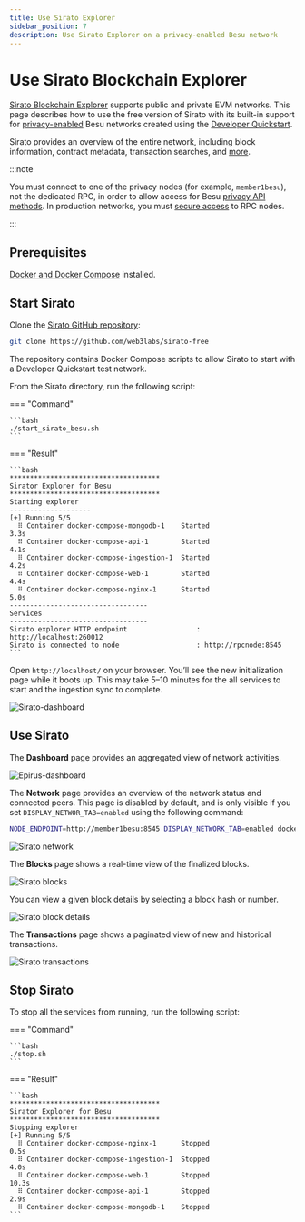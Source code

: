 ```yaml
---
title: Use Sirato Explorer
sidebar_position: 7
description: Use Sirato Explorer on a privacy-enabled Besu network
---
```


# Use Sirato Blockchain Explorer

[Sirato Blockchain Explorer](https://www.web3labs.com/sirato) supports public and private EVM networks. This page describes how to use the free version of Sirato with its built-in support for [privacy-enabled](../../concepts/privacy/index.md) Besu networks created using the [Developer Quickstart](../../tutorials/quickstart.md).

Sirato provides an overview of the entire network, including block information, contract metadata, transaction searches, and [more](https://medium.com/web3labs/epirus-ethereum-saas-blockchain-explorer-d5d961717d15).

:::note

You must connect to one of the privacy nodes (for example, `member1besu`), not the dedicated RPC, in order to allow access for Besu [privacy API methods](../../reference/api/index.md#priv-methods). In production networks, you must [secure access](../../../public-networks/how-to/use-besu-api/authenticate.md) to RPC nodes.

:::

## Prerequisites

[Docker and Docker Compose](https://docs.docker.com/compose/install/) installed.

## Start Sirato

Clone the [Sirato GitHub repository](https://github.com/web3labs/sirato-free):

```bash
git clone https://github.com/web3labs/sirato-free
```

The repository contains Docker Compose scripts to allow Sirato to start with a Developer Quickstart test network.

From the Sirato directory, run the following script:

=== "Command"

    ```bash
    ./start_sirato_besu.sh
    ```

=== "Result"

    ```bash
    *************************************
    Sirator Explorer for Besu
    *************************************
    Starting explorer
    --------------------
    [+] Running 5/5
      ⠿ Container docker-compose-mongodb-1    Started                                                                                                                    3.3s
      ⠿ Container docker-compose-api-1        Started                                                                                                                    4.1s
      ⠿ Container docker-compose-ingestion-1  Started                                                                                                                    4.2s
      ⠿ Container docker-compose-web-1        Started                                                                                                                    4.4s
      ⠿ Container docker-compose-nginx-1      Started                                                                                                                    5.0s
    ----------------------------------
    Services
    ----------------------------------
    Sirato explorer HTTP endpoint                 : http://localhost:260012
    Sirato is connected to node                   : http://rpcnode:8545
    ```

Open `http://localhost/` on your browser. You’ll see the new initialization page while it boots up. This may take 5–10 minutes for the all services to start and the ingestion sync to complete.

![`Sirato-dashboard`](../../../assets/images/sirato-loading.png)

## Use Sirato

The **Dashboard** page provides an aggregated view of network activities.

![`Epirus-dashboard`](../../../assets/images/sirato-dashboard.png)

The **Network** page provides an overview of the network status and connected peers. This page is disabled by default, and is only visible if you set `DISPLAY_NETWOR_TAB=enabled` using the following command:

```bash
NODE_ENDPOINT=http://member1besu:8545 DISPLAY_NETWORK_TAB=enabled docker-compose -f docker-compose.yml -f sirato-extensions/docker-compose-quorum-dev-quickstart.yml up
```

![Sirato network](../../../assets/images/sirato-network.png)

The **Blocks** page shows a real-time view of the finalized blocks.

![Sirato blocks](../../../assets/images/sirato-blocks.png)

You can view a given block details by selecting a block hash or number.

![Sirato block details](../../../assets/images/sirato-block-details.png)

The **Transactions** page shows a paginated view of new and historical transactions.

![Sirato transactions](../../../assets/images/sirato-transactions.png)

## Stop Sirato

To stop all the services from running, run the following script:

=== "Command"

    ```bash
    ./stop.sh
    ```

=== "Result"

    ```bash
    *************************************
    Sirator Explorer for Besu
    *************************************
    Stopping explorer
    [+] Running 5/5
      ⠿ Container docker-compose-nginx-1      Stopped                                                                                                                    0.5s
      ⠿ Container docker-compose-ingestion-1  Stopped                                                                                                                    4.0s
      ⠿ Container docker-compose-web-1        Stopped                                                                                                                   10.3s
      ⠿ Container docker-compose-api-1        Stopped                                                                                                                    2.9s
      ⠿ Container docker-compose-mongodb-1    Stopped
    ```
